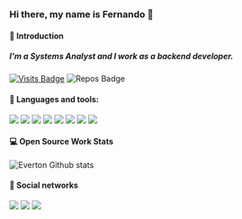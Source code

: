 ### Hi there, my name is Fernando 🚀

#### 👋 Introduction

##### I'm a Systems Analyst and I work as a backend developer.

[![Visits Badge](https://badges.pufler.dev/visits/ferdinandbr/ferdinandbr?style=for-the-badge)](https://github.com/ferdinandbr/ferdinandbr)
![Repos Badge](https://badges.pufler.dev/repos/ferdinandbr?style=for-the-badge)

#### 🚀 Languages and tools:
<p>

<img src="https://img.shields.io/badge/php%20-%23323330.svg?&style=for-the-badge&logo=php&logoColor=%f14e32"/>
<img src="https://img.shields.io/badge/python%20-%23323330.svg?&style=for-the-badge&logo=python&logoColor=%f14e32"/>
<img src="https://img.shields.io/badge/java%20-%23323330.svg?&style=for-the-badge&logo=java&logoColor=%f14e32"/> 
<img src="https://img.shields.io/badge/laravel%20-%23323330.svg?&style=for-the-badge&logo=laravel&logoColor=%f14e32"/>
<img src="https://img.shields.io/badge/codeigniter%20-%23323330.svg?&style=for-the-badge&logo=codeigniter&logoColor=%f14e32"/>
<img src="https://img.shields.io/badge/mysql%20-%23323330.svg?&style=for-the-badge&logo=mysql&logoColor=%f14e32"/>
<img src="https://img.shields.io/badge/postgres%20-%23323330.svg?&style=for-the-badge&logo=postgres&logoColor=%f14e32"/>
<img src="https://img.shields.io/badge/gitlab%20-%23323330.svg?&style=for-the-badge&logo=gitlab&logoColor=%f14e32"/>

  </p>

#### 💻 Open Source Work Stats

![Everton Github stats](https://github-readme-stats.vercel.app/api?username=ferdinandbr&hide=prs,issues&show_icons=true&theme=dark)

#### 🌠 Social networks

<a href="https://www.linkedin.com/in/fernando-lima-a33409219//"><img src="https://img.shields.io/badge/linkedin-0077B5.svg?style=for-the-badge&logo=linkedin&logoColor=white"></a>
<a href="https://instagram.com/naaandoaraujo"><img src="https://img.shields.io/badge/instagram-E4405F.svg?style=for-the-badge&logo=instagram&logoColor=white"></a>
<a href="mailto:contato@fernandoaraujodev.com"><img src="https://img.shields.io/badge/e‑mail-D14836.svg?style=for-the-badge&logo=GMail&logoColor=white"></a>
